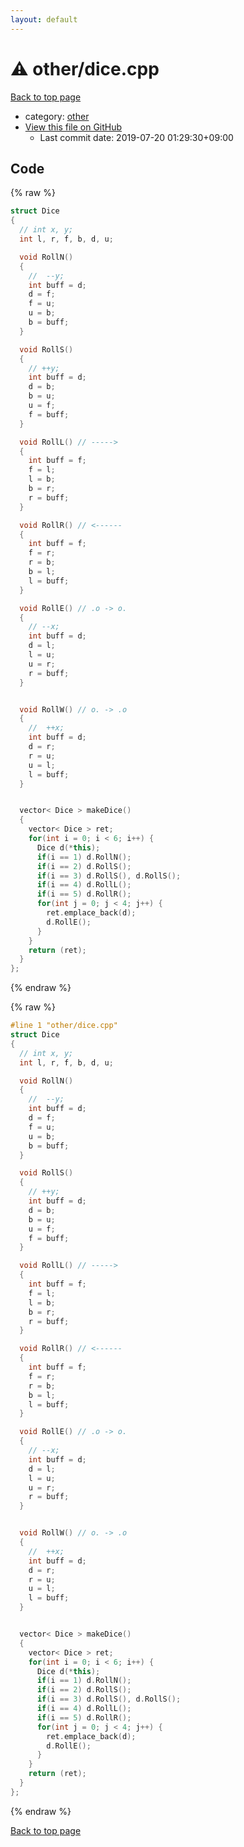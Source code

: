 ```yaml
---
layout: default
---
```


<!-- mathjax config similar to math.stackexchange -->
<script type="text/javascript" async
  src="https://cdnjs.cloudflare.com/ajax/libs/mathjax/2.7.5/MathJax.js?config=TeX-MML-AM_CHTML">
</script>
<script type="text/x-mathjax-config">
  MathJax.Hub.Config({
    TeX: { equationNumbers: { autoNumber: "AMS" }},
    tex2jax: {
      inlineMath: [ ['$','$'] ],
      processEscapes: true
    },
    "HTML-CSS": { matchFontHeight: false },
    displayAlign: "left",
    displayIndent: "2em"
  });
</script>

<script type="text/javascript" src="https://cdnjs.cloudflare.com/ajax/libs/jquery/3.4.1/jquery.min.js"></script>
<script src="https://cdn.jsdelivr.net/npm/jquery-balloon-js@1.1.2/jquery.balloon.min.js" integrity="sha256-ZEYs9VrgAeNuPvs15E39OsyOJaIkXEEt10fzxJ20+2I=" crossorigin="anonymous"></script>
<script type="text/javascript" src="../../assets/js/copy-button.js"></script>
<link rel="stylesheet" href="../../assets/css/copy-button.css" />


# :warning: other/dice.cpp

<a href="../../index.html">Back to top page</a>

* category: <a href="../../index.html#795f3202b17cb6bc3d4b771d8c6c9eaf">other</a>
* <a href="{{ site.github.repository_url }}/blob/master/other/dice.cpp">View this file on GitHub</a>
    - Last commit date: 2019-07-20 01:29:30+09:00




## Code

<a id="unbundled"></a>
{% raw %}
```cpp
struct Dice
{
  // int x, y;
  int l, r, f, b, d, u;

  void RollN()
  {
    //  --y;
    int buff = d;
    d = f;
    f = u;
    u = b;
    b = buff;
  }

  void RollS()
  {
    // ++y;
    int buff = d;
    d = b;
    b = u;
    u = f;
    f = buff;
  }

  void RollL() // ----->
  {
    int buff = f;
    f = l;
    l = b;
    b = r;
    r = buff;
  }

  void RollR() // <------
  {
    int buff = f;
    f = r;
    r = b;
    b = l;
    l = buff;
  }

  void RollE() // .o -> o.
  {
    // --x;
    int buff = d;
    d = l;
    l = u;
    u = r;
    r = buff;
  }


  void RollW() // o. -> .o
  {
    //  ++x;
    int buff = d;
    d = r;
    r = u;
    u = l;
    l = buff;
  }


  vector< Dice > makeDice()
  {
    vector< Dice > ret;
    for(int i = 0; i < 6; i++) {
      Dice d(*this);
      if(i == 1) d.RollN();
      if(i == 2) d.RollS();
      if(i == 3) d.RollS(), d.RollS();
      if(i == 4) d.RollL();
      if(i == 5) d.RollR();
      for(int j = 0; j < 4; j++) {
        ret.emplace_back(d);
        d.RollE();
      }
    }
    return (ret);
  }
};

```
{% endraw %}

<a id="bundled"></a>
{% raw %}
```cpp
#line 1 "other/dice.cpp"
struct Dice
{
  // int x, y;
  int l, r, f, b, d, u;

  void RollN()
  {
    //  --y;
    int buff = d;
    d = f;
    f = u;
    u = b;
    b = buff;
  }

  void RollS()
  {
    // ++y;
    int buff = d;
    d = b;
    b = u;
    u = f;
    f = buff;
  }

  void RollL() // ----->
  {
    int buff = f;
    f = l;
    l = b;
    b = r;
    r = buff;
  }

  void RollR() // <------
  {
    int buff = f;
    f = r;
    r = b;
    b = l;
    l = buff;
  }

  void RollE() // .o -> o.
  {
    // --x;
    int buff = d;
    d = l;
    l = u;
    u = r;
    r = buff;
  }


  void RollW() // o. -> .o
  {
    //  ++x;
    int buff = d;
    d = r;
    r = u;
    u = l;
    l = buff;
  }


  vector< Dice > makeDice()
  {
    vector< Dice > ret;
    for(int i = 0; i < 6; i++) {
      Dice d(*this);
      if(i == 1) d.RollN();
      if(i == 2) d.RollS();
      if(i == 3) d.RollS(), d.RollS();
      if(i == 4) d.RollL();
      if(i == 5) d.RollR();
      for(int j = 0; j < 4; j++) {
        ret.emplace_back(d);
        d.RollE();
      }
    }
    return (ret);
  }
};

```
{% endraw %}

<a href="../../index.html">Back to top page</a>

